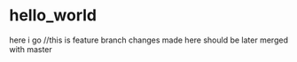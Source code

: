 # hello_world


here i go
//this is feature branch changes made here should be later merged with master
